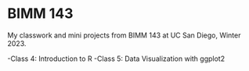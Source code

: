 # BIMM 143
My classwork and mini projects from BIMM 143 at UC San Diego, Winter 2023.

-Class 4: Introduction to R
-Class 5: Data Visualization with ggplot2

